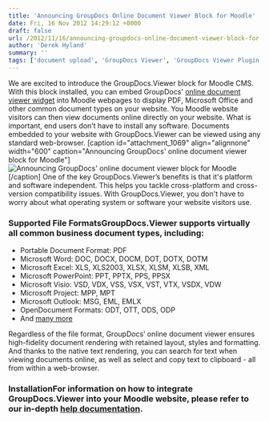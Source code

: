 ```yaml
---
title: 'Announcing GroupDocs Online Document Viewer Block for Moodle'
date: Fri, 16 Nov 2012 14:29:12 +0000
draft: false
url: /2012/11/16/announcing-groupdocs-online-document-viewer-block-for-moodle/
author: 'Derek Hyland'
summary: ''
tags: ['document upload', 'GroupDocs Viewer', 'GroupDocs Viewer Plugin', 'online document management system', 'online document viewer', 'View documents online', 'zArchive']
---
```


We are excited to introduce the GroupDocs.Viewer block for Moodle CMS. With this block installed, you can embed GroupDocs' [online document viewer widget](http://groupdocs.com/apps/viewer) into Moodle webpages to display PDF, Microsoft Office and other common document types on your website. You Moodle website visitors can then view documents online directly on your website. What is important, end users don’t have to install any software. Documents embedded to your website with GroupDocs.Viewer can be viewed using any standard web-browser. \[caption id="attachment\_1069" align="alignnone" width="600" caption="Announcing GroupDocs' online document viewer block for Moodle"\]![Announcing GroupDocs' online document viewer block for Moodle](https://blog.groupdocs.com/wp-content/uploads/sites/4/2012/11/Announcing-GroupDocs-online-document-viewer-block-for-Moodle.png)\[/caption\] One of the key GroupDocs.Viewer’s benefits is that it's platform and software independent. This helps you tackle cross-platform and cross-version compatibility issues. With GroupDocs.Viewer, you don't have to worry about what operating system or software your website visitors use.

### Supported File FormatsGroupDocs.Viewer supports virtually all common business document types, including:

*   Portable Document Format: PDF
*   Microsoft Word: DOC, DOCX, DOCM, DOT, DOTX, DOTM
*   Microsoft Excel: XLS, XLS2003, XLSX, XLSM, XLSB, XML
*   Microsoft PowerPoint: PPT, PPTX, PPS, PPSX
*   Microsoft Visio: VSD, VDX, VSS, VSX, VST, VTX, VSDX, VDW
*   Microsoft Project: MPP, MPT
*   Microsoft Outlook: MSG, EML, EMLX
*   OpenDocument Formats: ODT, OTT, ODS, ODP
*   And [many more](http://groupdocs.com/apps/viewer/features)

Regardless of the file format, GroupDocs’ online document viewer ensures high-fidelity document rendering with retained layout, styles and formatting. And thanks to the native text rendering, you can search for text when viewing documents online, as well as select and copy text to clipboard - all from within a web-browser.

### InstallationFor information on how to integrate GroupDocs.Viewer into your Moodle website, please refer to our in-depth [help documentation](https://docs.groupdocs.com/viewer/).




